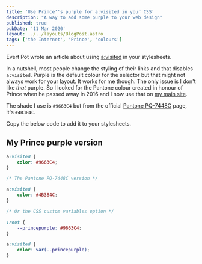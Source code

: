 ```yaml
---
title: 'Use Prince''s purple for a:visited in your CSS'
description: "A way to add some purple to your web design"
published: true
pubDate: '11 Mar 2020'
layout: ../../layouts/BlogPost.astro
tags: ['the Internet', 'Prince', 'colours']
---
```


Evert Pot wrote an article about using [a:visited](https://evertpot.com/visited-links/) in your stylesheets.

In a nutshell, most people change the styling of their links and that disables <code>a:visited</code>. Purple is the default colour for the selector but that might not always work for your layout. It works for me though. The only issue is I don't like <em>that</em> purple. So I looked for the Pantone colour created in honour of Prince when he passed away in 2016 and I now use that on [my main site](https://lukealexdavis.co.uk/).

The shade I use is <code>#9663C4</code> but from the official [Pantone PQ-7448C](https://www.pantone.com/connect/PQ-7448C) page, it's <code>#4B384C</code>.

Copy the below code to add it to your stylesheets.

## My Prince purple version

~~~css
a:visited {
    color: #9663C4;
}

/* The Pantone PQ-7448C version */

a:visited {
    color: #4B384C;
}

/* Or the CSS custom variables option */

:root {
    --princepurple: #9663C4;
}

a:visited {
    color: var(--princepurple);
}